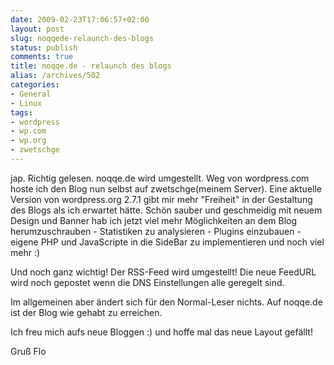 ```yaml
---
date: 2009-02-23T17:06:57+02:00
layout: post
slug: noqqede-relaunch-des-blogs
status: publish
comments: true
title: noqqe.de - relaunch des blogs
alias: /archives/502
categories:
- General
- Linux
tags:
- wordpress
- wp.com
- wp.org
- zwetschge
---
```


jap. Richtig gelesen. noqqe.de wird umgestellt. Weg von wordpress.com hoste ich den Blog nun selbst auf zwetschge(meinem Server). Eine aktuelle Version von wordpress.org 2.7.1 gibt mir mehr "Freiheit" in der Gestaltung des Blogs als ich erwartet hätte. Schön sauber und geschmeidig mit neuem Design und Banner hab ich jetzt viel mehr Möglichkeiten an dem Blog herumzuschrauben - Statistiken zu analysieren - Plugins einzubauen - eigene PHP und JavaScripte in die SideBar zu implementieren und noch viel mehr :)

Und noch ganz wichtig! Der RSS-Feed wird umgestellt! Die neue FeedURL wird noch gepostet wenn die DNS Einstellungen alle geregelt sind.

Im allgemeinen aber ändert sich für den Normal-Leser nichts. Auf noqqe.de ist der Blog wie gehabt zu erreichen.

Ich freu mich aufs neue Bloggen :) und hoffe mal das neue Layout gefällt!

Gruß Flo
